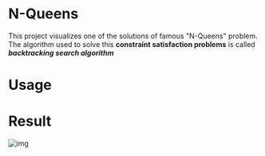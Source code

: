 # N-Queens
This project visualizes one of the solutions of famous "N-Queens" problem.
The algorithm used to solve this **constraint satisfaction problems** is called **_backtracking search algorithm_**
# Usage

# Result
![img]

[img]: http://i.imgur.com/hiwZ487.png
